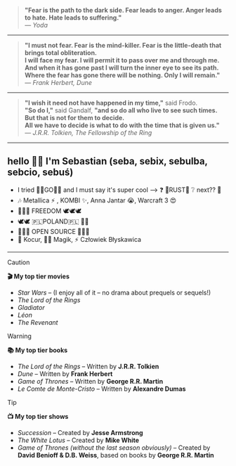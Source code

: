 > **"Fear is the path to the dark side. Fear leads to anger. Anger leads to hate. Hate leads to suffering."**  
> — *Yoda*

---

> **"I must not fear. Fear is the mind-killer. Fear is the little-death that brings total obliteration.  
> I will face my fear. I will permit it to pass over me and through me.  
> And when it has gone past I will turn the inner eye to see its path.  
> Where the fear has gone there will be nothing. Only I will remain."**  
> — *Frank Herbert, Dune*

---

> **"I wish it need not have happened in my time,"** said Frodo.  
> **"So do I,"** said Gandalf, **"and so do all who live to see such times.  
> But that is not for them to decide.  
> All we have to decide is what to do with the time that is given us."**  
> — *J.R.R. Tolkien, The Fellowship of the Ring*

---

## hello 🙋‍♂️ I'm Sebastian (seba, sebix, sebulba, sebcio, sebuś)


 - I tried 🏃‍♀️GO🏃‍♀️ and I must say it's super cool --> ❓  🦀RUST🙏  ❔ next?? 🤔
 - 🎶 Metallica ⚡ , KOMBI ✨, Anna Jantar 😭, Warcraft 3 😍
 -  🦅🦅🦅 FREEDOM 🕊🕊🕊
 - 🕊🕊 🇵🇱POLAND🇵🇱  🦅🦅
 - 🤘🤘🤘 OPEN SOURCE 🤘🤘🤘
 - 🐅 Kocur, 🧙‍♂️ Magik, ⚡ Człowiek Błyskawica


---

> [!CAUTION]
> **🎬 My top tier movies**
>
> + *Star Wars* – (I enjoy all of it – no drama about prequels or sequels!)
> + *The Lord of the Rings* 
> + *Gladiator* 
> + *Léon*
> + *The Revenant* 

> [!WARNING]
> **📚 My top tier books**
>
> + *The Lord of the Rings* – Written by **J.R.R. Tolkien**
> + *Dune* – Written by **Frank Herbert**
> + *Game of Thrones* – Written by **George R.R. Martin**
> + *Le Comte de Monte-Cristo* – Written by **Alexandre Dumas**

> [!TIP]
> **📺 My top tier shows**
> 
> + *Succession* – Created by **Jesse Armstrong**
> + *The White Lotus* – Created by **Mike White**
> + *Game of Thrones (without the last season obviously)* – Created by **David Benioff & D.B. Weiss**, based on books by **George R.R. Martin**


